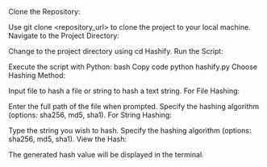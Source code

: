 Clone the Repository:

Use git clone <repository_url> to clone the project to your local machine.
Navigate to the Project Directory:

Change to the project directory using cd Hashify.
Run the Script:

Execute the script with Python:
bash
Copy code
python hashify.py
Choose Hashing Method:

Input file to hash a file or string to hash a text string.
For File Hashing:

Enter the full path of the file when prompted.
Specify the hashing algorithm (options: sha256, md5, sha1).
For String Hashing:

Type the string you wish to hash.
Specify the hashing algorithm (options: sha256, md5, sha1).
View the Hash:

The generated hash value will be displayed in the terminal.
